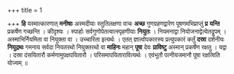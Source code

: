 +++
title = 1

+++
**हि** यस्मात्कारणात् **मनीषाः** अस्मदीयाः स्तुतिलक्षणा वाचः **अच्छ** गुणग्रहणद्वारेण पूषणमभिप्राप्तुं **प्र** **यन्ति** प्रकर्षेण गच्छन्ति । कीदृश्यः । स्पार्हाः सर्वगुणोपेतत्वात्स्पृहणीयाः **नियुतः** । नियमनाद्वा नियोजनाद्वेत्येतद्रूपम् । अस्माभिर्नियमिता वा नियुक्ता वा । उच्चारिता इत्यर्थः । एतत् ज्ञात्वोपकारस्य प्रत्युपकारं कर्तुं **दस्रा** दर्शनीयः **नियुद्रथः** गमनाय सर्वदा नियतरथो नियुक्तरथो वा **माहिनः** महान् **पूषा** देवः **प्राविष्टु** अस्मान् प्रकर्षेण रक्षतु । यद्वा । दस्रा दंसयितारौ कर्मणामुपक्षपयितारौ । परिसमापयितारावित्यर्थः । एवंभूतौ पत्नीयजमानौ पूषा रक्षत्विति योज्यम् ॥